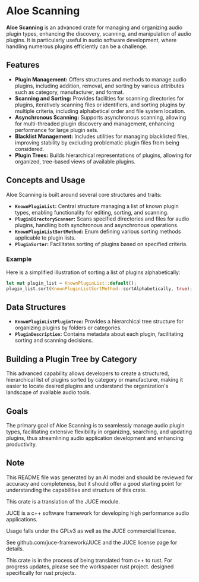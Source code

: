 # Aloe Scanning

**Aloe Scanning** is an advanced crate for managing and organizing audio plugin types, enhancing the discovery, scanning, and manipulation of audio plugins. It is particularly useful in audio software development, where handling numerous plugins efficiently can be a challenge.

## Features

- **Plugin Management:** Offers structures and methods to manage audio plugins, including addition, removal, and sorting by various attributes such as category, manufacturer, and format.
- **Scanning and Sorting:** Provides facilities for scanning directories for plugins, iteratively scanning files or identifiers, and sorting plugins by multiple criteria, including alphabetical order and file system location.
- **Asynchronous Scanning:** Supports asynchronous scanning, allowing for multi-threaded plugin discovery and management, enhancing performance for large plugin sets.
- **Blacklist Management:** Includes utilities for managing blacklisted files, improving stability by excluding problematic plugin files from being considered.
- **Plugin Trees:** Builds hierarchical representations of plugins, allowing for organized, tree-based views of available plugins.

## Concepts and Usage

Aloe Scanning is built around several core structures and traits:

- **`KnownPluginList`:** Central structure managing a list of known plugin types, enabling functionality for editing, sorting, and scanning.
- **`PluginDirectoryScanner`:** Scans specified directories and files for audio plugins, handling both synchronous and asynchronous operations.
- **`KnownPluginListSortMethod`:** Enum defining various sorting methods applicable to plugin lists.
- **`PluginSorter`:** Facilitates sorting of plugins based on specified criteria.

### Example
Here is a simplified illustration of sorting a list of plugins alphabetically:
```rust
let mut plugin_list = KnownPluginList::default();
plugin_list.sort(KnownPluginListSortMethod::sortAlphabetically, true);
```

## Data Structures
- **`KnownPluginListPluginTree`:** Provides a hierarchical tree structure for organizing plugins by folders or categories.
- **`PluginDescription`:** Contains metadata about each plugin, facilitating sorting and scanning decisions.

## Building a Plugin Tree by Category
This advanced capability allows developers to create a structured, hierarchical list of plugins sorted by category or manufacturer, making it easier to locate desired plugins and understand the organization's landscape of available audio tools.

## Goals
The primary goal of Aloe Scanning is to seamlessly manage audio plugin types, facilitating extensive flexibility in organizing, searching, and updating plugins, thus streamlining audio application development and enhancing productivity.

## Note
This README file was generated by an AI model and should be reviewed for accuracy and completeness, but it should offer a good starting point for understanding the capabilities and structure of this crate.

This crate is a translation of the JUCE module.

JUCE is a c++ software framework for developing high performance audio applications.

Usage falls under the GPLv3 as well as the JUCE commercial license.

See github.com/juce-framework/JUCE and the JUCE license page for details.

This crate is in the process of being translated from c++ to rust. For progress updates, please see the workspacer rust project. designed specifically for rust projects.
